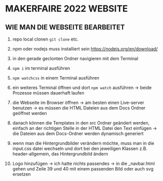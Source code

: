 # MAKERFAIRE 2022 WEBSITE

## WIE MAN DIE WEBSEITE BEARBEITET

1. repo local clonen `git clone` etc.

2. npm oder nodejs muss installiert sein https://nodejs.org/en/download/

3. in den gerade geclonten Ordner navigieren mit dem Terminal

4. `npm i` im terminal ausführen

5. `npm watchcss` in einem Terminal ausführen

6. ein weiteres Terminal öffnen und dort `npm watch` ausführen -> beide Prozesse müssen dauerhaft laufen

7. die Webseite im Browser öffnen -> am besten einen Live-server benutzen -> es müssen die HTML Dateien aus dem Docs Ordner geöffnet werden

8. danach können die Templates in den src Ordner geändert werden, einfach an der richtigen Stelle in der HTML Datei den Text einfügen -> die Dateien aus dem Docs-Ordner werden dynamisch generiert

9. wenn man die Hintergrundbilder verändern möchte, muss man in die input.css datei wechseln und dort bei den jeweiligen Klassen z.B. header-allgemein, das Hintergrundbild ändern

10. Logo hinzufügen -> ich hatte nichts passendes -> in die _navbar.html gehen und Zeile 39 und 40 mit einem passenden Bild oder auch svg ersetzen
